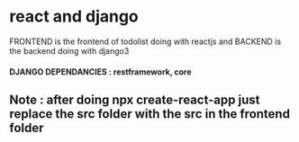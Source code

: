 # react and django

 FRONTEND is the frontend of todolist doing with reactjs
 and BACKEND is the backend doing with django3
 
#### DJANGO DEPENDANCIES : restframework, core <br/>
## Note : after doing npx create-react-app just replace the src folder with the src in the frontend folder
